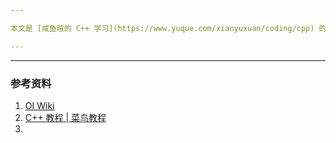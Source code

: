 ```yaml
---

本文是 [咸鱼暄的 C++ 学习](https://www.yuque.com/xianyuxuan/coding/cpp) 的补充部分 [2 C++知识补充](https://www.yuque.com/xianyuxuan/coding/cpppp) 的一个章节。

---
```




---


### 参考资料

1. [OI Wiki](https://oi-wiki.org/)
2. [C++ 教程 | 菜鸟教程](https://www.runoob.com/cplusplus/cpp-tutorial.html)
3. <br />
